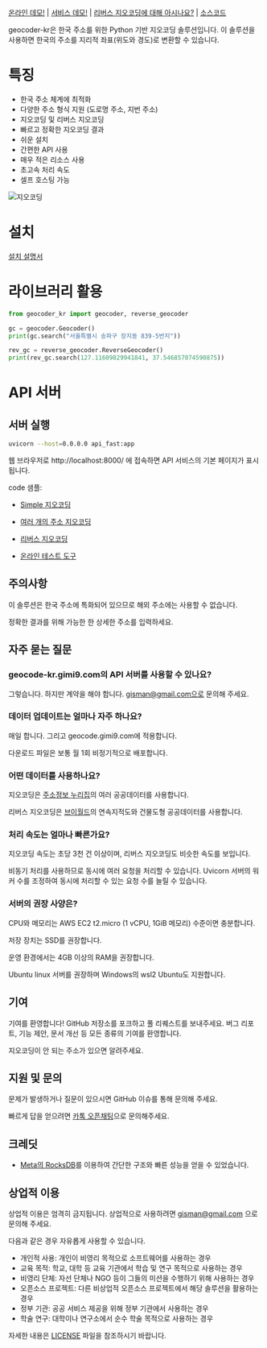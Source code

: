 [온라인 데모!](https://geocode-kr.gimi9.com/) | [서비스 데모!](https://geocode.gimi9.com/) | [리버스 지오코딩에 대해 아시나요?](https://gimi9.com/blog/reverse-geocoding/) | [소스코드](https://github.com/gisman/geocoder-kr)

geocoder-kr은 한국 주소를 위한 Python 기반 지오코딩 솔루션입니다.
이 솔루션을 사용하면 한국의 주소를 지리적 좌표(위도와 경도)로 변환할 수 있습니다.

# 특징

* 한국 주소 체계에 최적화
* 다양한 주소 형식 지원 (도로명 주소, 지번 주소)
* 지오코딩 및 리버스 지오코딩
* 빠르고 정확한 지오코딩 결과
* 쉬운 설치
* 간편한 API 사용
* 매우 적은 리소스 사용
* 초고속 처리 속도
* 셀프 호스팅 가능

![지오코딩](https://github.com/user-attachments/assets/24df3aed-37d4-4c02-8569-42ee471551b9)

# 설치

[설치 설명서](install.md)

# 라이브러리 활용

```python
from geocoder_kr import geocoder, reverse_geocoder

gc = geocoder.Geocoder()
print(gc.search("서울특별시 송파구 장지동 839-5번지"))

rev_gc = reverse_geocoder.ReverseGeocoder()
print(rev_gc.search(127.11609829941841, 37.546857074590875))
```

# API 서버

## 서버 실행

```bash
uvicorn --host=0.0.0.0 api_fast:app
```

웹 브라우저로 http://localhost:8000/ 에 접속하면 API 서비스의 기본 페이지가 표시됩니다.

code 샘플:

* [Simple 지오코딩](simple_geocoding.md)
* [여러 개의 주소 지오코딩](multi_address_geocoding.md)
* [리버스 지오코딩](reverse_geocoding.md)

* [온라인 테스트 도구](docs.md)

## 주의사항

이 솔루션은 한국 주소에 특화되어 있으므로 해외 주소에는 사용할 수 없습니다.

정확한 결과를 위해 가능한 한 상세한 주소를 입력하세요.


## 자주 묻는 질문

### geocode-kr.gimi9.com의 API 서버를 사용할 수 있나요?

그렇습니다. 하지만 계약을 해야 합니다. gisman@gmail.com으로 문의해 주세요.

### 데이터 업데이트는 얼마나 자주 하나요?

매일 합니다. 그리고 geocode.gimi9.com에 적용합니다.

다운로드 파일은 보통 월 1회 비정기적으로 배포합니다.

### 어떤 데이터를 사용하나요?

지오코딩은 [주소정보 누리집](https://www.juso.go.kr/)의 여러 공공데이터를 사용합니다.

리버스 지오코딩은 [브이월드](https://gimi9.com/organization/vworld/)의 연속지적도와 건물도형 공공데이터를 사용합니다.

### 처리 속도는 얼마나 빠른가요?

지오코딩 속도는 초당 3천 건 이상이며, 리버스 지오코딩도 비슷한 속도를 보입니다.

비동기 처리를 사용하므로 동시에 여러 요청을 처리할 수 있습니다. Uvicorn 서버의 워커 수를 조정하여 동시에 처리할 수 있는 요청 수를 늘릴 수 있습니다.

### 서버의 권장 사양은?

CPU와 메모리는 AWS EC2 t2.micro (1 vCPU, 1GiB 메모리) 수준이면 충분합니다.

저장 장치는 SSD를 권장합니다.

운영 환경에서는 4GB 이상의 RAM을 권장합니다.

Ubuntu linux 서버를 권장하며 Windows의 wsl2 Ubuntu도 지원합니다.

## 기여

기여를 환영합니다! GitHub 저장소를 포크하고 풀 리퀘스트를 보내주세요. 버그 리포트, 기능 제안, 문서 개선 등 모든 종류의 기여를 환영합니다.

지오코딩이 안 되는 주소가 있으면 알려주세요.

## 지원 및 문의

문제가 발생하거나 질문이 있으시면 GitHub 이슈를 통해 문의해 주세요.

빠르게 답을 얻으려면 [카톡 오픈채팅](https://open.kakao.com/o/gNplQr7f)으로 문의해주세요. 

## 크레딧

* [Meta의 RocksDB](https://github.com/facebook/rocksdb)를 이용하여 간단한 구조와 빠른 성능을 얻을 수 있었습니다.

## 상업적 이용

상업적 이용은 엄격히 금지됩니다. 상업적으로 사용하려면 gisman@gmail.com 으로 문의해 주세요.

다음과 같은 경우 자유롭게 사용할 수 있습니다. 

* 개인적 사용: 개인이 비영리 목적으로 소프트웨어를 사용하는 경우
* 교육 목적: 학교, 대학 등 교육 기관에서 학습 및 연구 목적으로 사용하는 경우
* 비영리 단체: 자선 단체나 NGO 등이 그들의 미션을 수행하기 위해 사용하는 경우
* 오픈소스 프로젝트: 다른 비상업적 오픈소스 프로젝트에서 해당 솔루션을 활용하는 경우
* 정부 기관: 공공 서비스 제공을 위해 정부 기관에서 사용하는 경우
* 학술 연구: 대학이나 연구소에서 순수 학술 목적으로 사용하는 경우

자세한 내용은 [LICENSE](LICENSE) 파일을 참조하시기 바랍니다.

